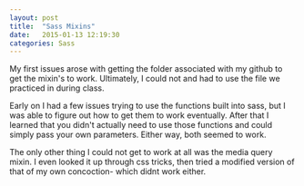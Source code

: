 ```yaml
---
layout: post
title:  "Sass Mixins"
date:   2015-01-13 12:19:30
categories: Sass
---
```


My first issues arose with getting the folder associated with my github to get the mixin's to work. Ultimately, I could not and had to use the file we practiced in during class.

Early on I had a few issues trying to use the functions built into sass, but I was able to figure out how to get them to work eventually. After that I learned that you didn't actually need to use those functions and could simply pass your own parameters. Either way, both seemed to work.

The only other thing I could not get to work at all was the media query mixin. I even looked it up through css tricks, then tried a modified version of that of my own concoction- which didnt work either.